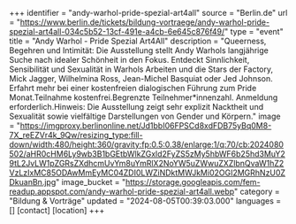 +++
identifier = "andy-warhol-pride-spezial-art4all"
source = "Berlin.de"
url = "https://www.berlin.de/tickets/bildung-vortraege/andy-warhol-pride-spezial-art4all-034c5b52-13cf-491e-a4cb-6e645c876f49/"
type = "event"
title = "Andy Warhol - Pride Spezial Art4All"
description = "Queerness, Begehren und Intimität: Die Ausstellung stellt Andy Warhols langjährige Suche nach idealer Schönheit in den Fokus. Entdeckt Sinnlichkeit, Sensibilität und Sexualität in Warhols Arbeiten und die Stars der Factory, Mick Jagger, Wilhelmina Ross, Jean-Michel Basquiat oder Jed Johnson. Erfahrt mehr bei einer kostenfreien dialogischen Führung zum Pride Monat.Teilnahme kostenfrei.Begrenzte Teilnehmer*innenzahl. Anmeldung erforderlich.Hinweis: Die Ausstellung zeigt sehr explizit Nacktheit und Sexualität sowie vielfältige Darstellungen von Gender und Körpern."
image = "https://imgproxy.berlinonline.net/Jd1bbI06FPSCd8xdFDB75yBq0M8-7X_reEZVr4k_9Qw/resizing_type:fill-down/width:480/height:360/gravity:fp:0.5:0.38/enlarge:1/q:70/cb:2024080502/aHR0cHM6Ly9wb3B1bGEtbWlkZGxld2FyZS5zMy5hbWF6b25hd3MuY29tL2JvLW1pZGRsZXdhcmUvYm8uYmRlX2NoYW5uZWwuZXZlbnQvaW1hZ2VzLzIxMC85ODAwMmEyMC04ZDI0LWZiNDktMWJkMi02OGI2MGRhNzU0ZDkuanBn.jpg"
image_bucket = "https://storage.googleapis.com/fem-readup.appspot.com/andy-warhol-pride-spezial-art4all.webp"
category = "Bildung & Vorträge"
updated = "2024-08-05T00:39:03.000"
languages = []
[contact]
[location]
+++